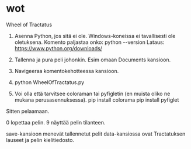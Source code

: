 # wot
Wheel of Tractatus
1. Asenna Python, jos sitä ei ole. Windows-koneissa ei tavallisesti ole oletuksena.
Komento paljastaa onko: python --version
Lataus: https://www.python.org/downloads/

2. Tallenna ja pura peli johonkin. Esim omaan Documents kansioon.
3. Navigeeraa komentokehotteessa kansioon.
4. python WheelOfTractatus.py
5. Voi olla että tarvitsee coloraman tai pyfigletin (en muista oliko ne mukana perusasennuksessa).
pip install colorama
pip install pyfiglet

Sitten pelaamaan.

0 lopettaa pelin.
9 näyttää pelin tilanteen.

save-kansioon menevät tallennetut pelit
data-kansiossa ovat Tractatuksen lauseet ja pelin kielitiedosto.

